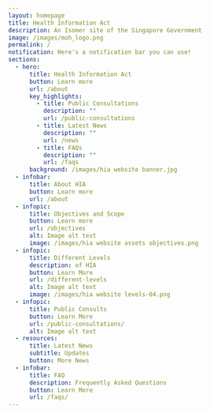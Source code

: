```yaml
---
layout: homepage
title: Health Information Act
description: An Isomer site of the Singapore Government
image: /images/moh_logo.png
permalink: /
notification: Here's a notification bar you can use!
sections:
  - hero:
      title: Health Information Act
      button: Learn more
      url: /about
      key_highlights:
        - title: Public Consultations
          description: ""
          url: /public-consultations
        - title: Latest News
          description: ""
          url: /news
        - title: FAQs
          description: ""
          url: /faqs
      background: /images/hia website banner.jpg
  - infobar:
      title: About HIA
      button: Learn more
      url: /about
  - infopic:
      title: Objectives and Scope
      button: Learn more
      url: /objectives
      alt: Image alt text
      image: /images/hia website assets objectives.png
  - infopic:
      title: Different Levels
      description: of HIA
      button: Learn More
      url: /different-levels
      alt: Image alt text
      image: /images/hia website levels-04.png
  - infopic:
      title: Public Consults
      button: Learn More
      url: /public-consultations/
      alt: Image alt text
  - resources:
      title: Latest News
      subtitle: Updates
      button: More News
  - infobar:
      title: FAQ
      description: Frequently Asked Questions
      button: Learn More
      url: /faqs/
---
```

